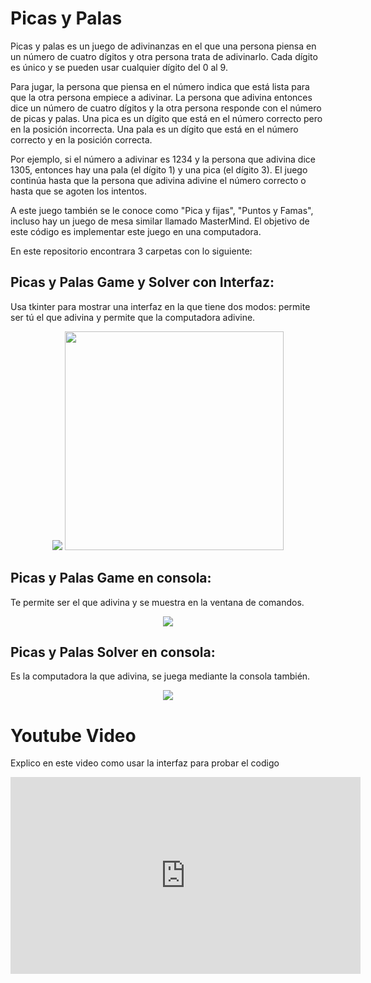 # Picas y Palas
Picas y palas es un juego de adivinanzas en el que una persona piensa en un número de cuatro dígitos y otra persona trata de adivinarlo.
Cada dígito es único y se pueden usar cualquier dígito del 0 al 9.

Para jugar, la persona que piensa en el número indica que está lista para que la otra persona empiece a adivinar. La persona que adivina entonces dice un número de cuatro dígitos y la otra persona responde con el número de picas y palas. Una pica es un dígito que está en el número correcto pero en la posición incorrecta. Una pala es un dígito que está en el número correcto y en la posición correcta.

Por ejemplo, si el número a adivinar es 1234 y la persona que adivina dice 1305, entonces hay una pala (el dígito 1) y  una pica (el dígito 3). El juego continúa hasta que la persona que adivina adivine el número correcto o hasta que se agoten los intentos.

A este juego también se le conoce como "Pica y fijas", "Puntos y Famas", incluso hay un juego de mesa similar llamado MasterMind.
El objetivo de este código es implementar este juego en una computadora.

En este repositorio encontrara 3 carpetas con lo siguiente:  

## Picas y Palas Game y Solver con Interfaz: 
Usa tkinter para mostrar una interfaz en la que tiene dos modos: permite ser tú el que adivina y permite que la computadora adivine.

<p align= "center">
  <img src="https://user-images.githubusercontent.com/68023761/211174630-b155eb17-20bc-4318-b74f-060e785d89d7.png"/>
  <img src="https://user-images.githubusercontent.com/68023761/211174646-e2416580-8d60-4e40-ae5a-fa3b2a5e9213.png" width="350"/>  
</p>

## Picas y Palas Game en consola:
Te permite ser el que adivina y se muestra en la ventana de comandos.
<p align= "center">
  <img src="https://user-images.githubusercontent.com/68023761/211174730-4d2b2f65-7a21-40da-9863-d294f13254fc.png"/>  
</p>



## Picas y Palas Solver en consola: 
Es la computadora la que adivina, se juega mediante la consola también. 
<p align= "center">
  <img src="https://user-images.githubusercontent.com/68023761/211174917-ac407537-b267-4790-9f93-d0533f62df6d.png"/>  
</p>

# Youtube Video 
Explico en este video como usar la interfaz para probar el codigo
<p align= "center">
  <iframe width="560" height="315" src="https://www.youtube.com/embed/vWuLeT9IcCg?start=1" title="YouTube video player" frameborder="0" allow="accelerometer; autoplay; clipboard-write; encrypted-media; gyroscope; picture-in-picture; web-share" allowfullscreen></iframe>
</p>

